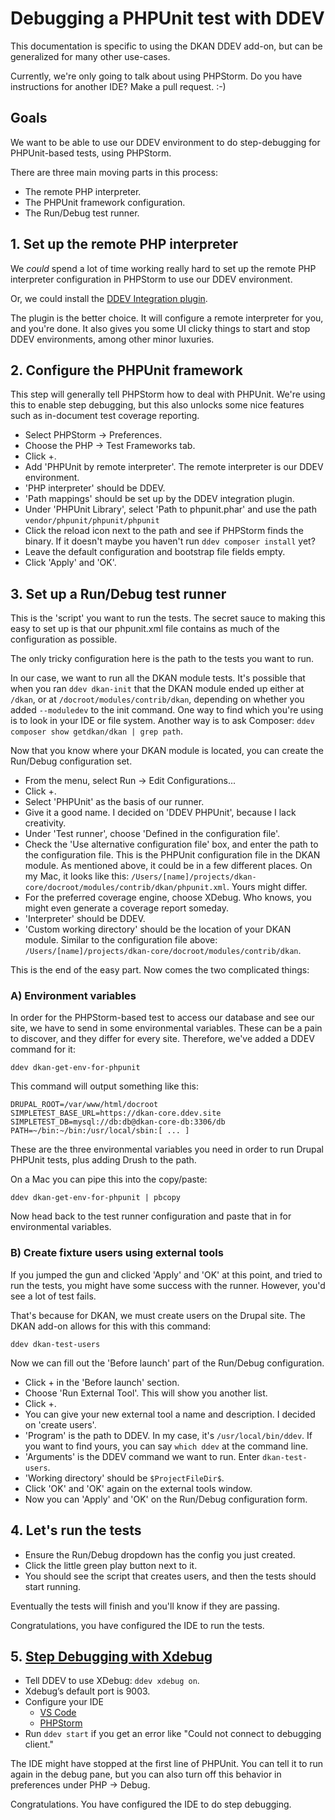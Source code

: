 # Debugging a PHPUnit test with DDEV

This documentation is specific to using the DKAN DDEV add-on, but can be
generalized for many other use-cases.

Currently, we're only going to talk about using PHPStorm. Do you have
instructions for another IDE? Make a pull request. :-)

## Goals

We want to be able to use our DDEV environment to do step-debugging for PHPUnit-based tests, using PHPStorm.

There are three main moving parts in this process:
- The remote PHP interpreter.
- The PHPUnit framework configuration.
- The Run/Debug test runner.

## 1. Set up the remote PHP interpreter

We *could* spend a lot of time working really hard to set up the remote PHP
interpreter configuration in PHPStorm to use our DDEV environment.

Or, we could install the [DDEV Integration plugin](https://plugins.jetbrains.com/plugin/18813-ddev-integration).

The plugin is the better choice. It will configure a remote interpreter for you,
and you're done. It also gives you some UI clicky things to start and stop
DDEV environments, among other minor luxuries.

## 2. Configure the PHPUnit framework

This step will generally tell PHPStorm how to deal with PHPUnit. We're using this to
enable step debugging, but this also unlocks some nice features such as in-document
test coverage reporting.

- Select PHPStorm -> Preferences.
- Choose the PHP -> Test Frameworks tab.
- Click +.
- Add 'PHPUnit by remote interpreter'. The remote interpreter is our DDEV environment.
- 'PHP interpreter' should be DDEV.
- 'Path mappings' should be set up by the DDEV integration plugin.
- Under 'PHPUnit Library', select 'Path to phpunit.phar' and use the path `vendor/phpunit/phpunit/phpunit`
- Click the reload icon next to the path and see if PHPStorm finds the binary. If it doesn't maybe you haven't run `ddev composer install` yet?
- Leave the default configuration and bootstrap file fields empty.
- Click 'Apply' and 'OK'.

## 3. Set up a Run/Debug test runner

This is the 'script' you want to run the tests. The secret sauce to making this
easy to set up is that our phpunit.xml file contains as much of the configuration as possible.

The only tricky configuration here is the path to the tests you want to run.

In our case, we want to run all the DKAN module tests. It's possible that when you ran `ddev dkan-init` that the DKAN
module ended up either at `/dkan`, or at `/docroot/modules/contrib/dkan`, depending on whether you added `--moduledev`
to the init command. One way to find which you're using is to look in your IDE or file system. Another way is to ask
Composer: `ddev composer show getdkan/dkan | grep path`.

Now that you know where your DKAN module is located, you can create the Run/Debug configuration set.

- From the menu, select Run -> Edit Configurations...
- Click +.
- Select 'PHPUnit' as the basis of our runner.
- Give it a good name. I decided on 'DDEV PHPUnit', because I lack creativity.
- Under 'Test runner', choose 'Defined in the configuration file'.
- Check the 'Use alternative configuration file' box, and enter the path to the configuration file. This is the
  PHPUnit configuration file in the DKAN module. As mentioned above, it could be in a few different places. On my Mac,
  it looks like this: `/Users/[name]/projects/dkan-core/docroot/modules/contrib/dkan/phpunit.xml`. Yours might differ.
- For the preferred coverage engine, choose XDebug. Who knows, you might even generate a coverage report someday.
- 'Interpreter' should be DDEV.
- 'Custom working directory' should be the location of your DKAN module. Similar to the configuration file above:
  `/Users/[name]/projects/dkan-core/docroot/modules/contrib/dkan`.

This is the end of the easy part. Now comes the two complicated things:

### A) Environment variables

In order for the PHPStorm-based test to access our database and see our site, we have to
send in some environmental variables. These can be a pain to discover, and they
differ for every site. Therefore, we've added a DDEV command for it:

    ddev dkan-get-env-for-phpunit

This command will output something like this:

    DRUPAL_ROOT=/var/www/html/docroot
    SIMPLETEST_BASE_URL=https://dkan-core.ddev.site
    SIMPLETEST_DB=mysql://db:db@dkan-core-db:3306/db
    PATH=~/bin:~/bin:/usr/local/sbin:[ ... ]

These are the three environmental variables you need in order to run Drupal PHPUnit tests, plus adding Drush to the path.

On a Mac you can pipe this into the copy/paste:

    ddev dkan-get-env-for-phpunit | pbcopy

Now head back to the test runner configuration and paste that in for environmental variables.

### B) Create fixture users using external tools

If you jumped the gun and clicked 'Apply' and 'OK' at this point, and tried to run the tests, you might have some success
with the runner. However, you'd see a lot of test fails.

That's because for DKAN, we must create users on the Drupal site. The DKAN add-on allows for this with this command:

    ddev dkan-test-users

Now we can fill out the 'Before launch' part of the Run/Debug configuration.

- Click + in the 'Before launch' section.
- Choose 'Run External Tool'. This will show you another list.
- Click +.
- You can give your new external tool a name and description. I decided on 'create users'.
- 'Program' is the path to DDEV. In my case, it's `/usr/local/bin/ddev`. If you want to find yours, you can say `which ddev` at the command line.
- 'Arguments' is the DDEV command we want to run. Enter `dkan-test-users`.
- 'Working directory' should be `$ProjectFileDir$`.
- Click 'OK' and 'OK' again on the external tools window.
- Now you can 'Apply' and 'OK' on the Run/Debug configuration form.

## 4. Let's run the tests

- Ensure the Run/Debug dropdown has the config you just created.
- Click the little green play button next to it.
- You should see the script that creates users, and then the tests should start running.

Eventually the tests will finish and you'll know if they are passing.

Congratulations, you have configured the IDE to run the tests.

## 5. [Step Debugging with Xdebug](https://ddev.readthedocs.io/en/latest/users/debugging-profiling/step-debugging/)

- Tell DDEV to use XDebug: `ddev xdebug on`.
- Xdebug’s default port is 9003.
- Configure your IDE
    * [VS Code](https://ddev.readthedocs.io/en/latest/users/debugging-profiling/step-debugging/#visual-studio-code-vs-code-debugging-setup)
    * [PHPStorm](https://ddev.readthedocs.io/en/latest/users/debugging-profiling/step-debugging/#phpstorm-debugging-setup)
- Run `ddev start` if you get an error like "Could not connect to debugging client."

The IDE might have stopped at the first line of PHPUnit. You can tell it to run again in the debug pane, but you can
also turn off this behavior in preferences under PHP -> Debug.

Congratulations. You have configured the IDE to do step debugging.
